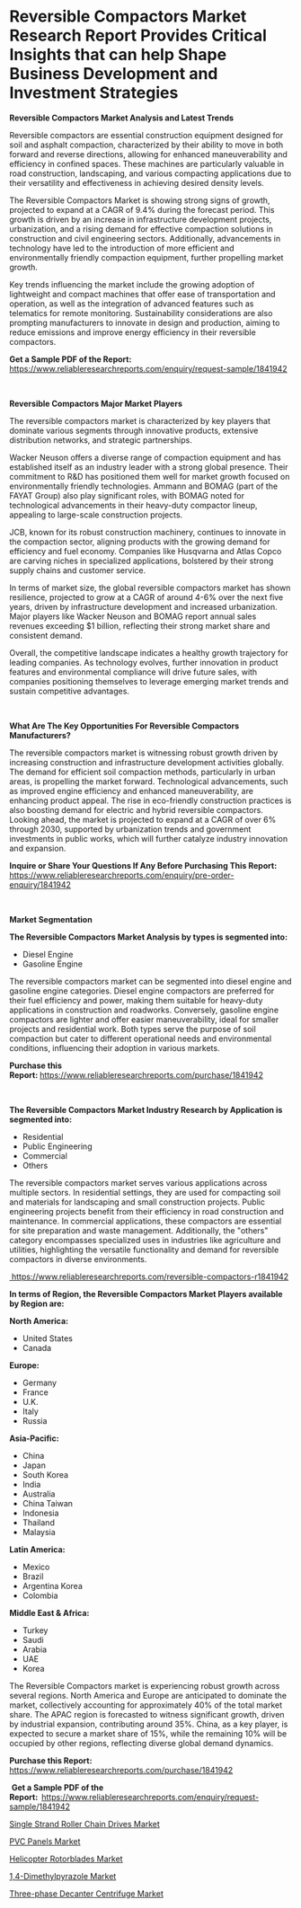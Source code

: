 <p><h1>Reversible Compactors Market Research Report Provides Critical Insights that can help Shape Business Development and Investment Strategies</h1></p><p><strong>Reversible Compactors Market Analysis and Latest Trends</strong></p>
<p><p>Reversible compactors are essential construction equipment designed for soil and asphalt compaction, characterized by their ability to move in both forward and reverse directions, allowing for enhanced maneuverability and efficiency in confined spaces. These machines are particularly valuable in road construction, landscaping, and various compacting applications due to their versatility and effectiveness in achieving desired density levels.</p><p>The Reversible Compactors Market is showing strong signs of growth, projected to expand at a CAGR of 9.4% during the forecast period. This growth is driven by an increase in infrastructure development projects, urbanization, and a rising demand for effective compaction solutions in construction and civil engineering sectors. Additionally, advancements in technology have led to the introduction of more efficient and environmentally friendly compaction equipment, further propelling market growth.</p><p>Key trends influencing the market include the growing adoption of lightweight and compact machines that offer ease of transportation and operation, as well as the integration of advanced features such as telematics for remote monitoring. Sustainability considerations are also prompting manufacturers to innovate in design and production, aiming to reduce emissions and improve energy efficiency in their reversible compactors.</p></p>
<p><strong>Get a Sample PDF of the Report:&nbsp;</strong> <a href="https://www.reliableresearchreports.com/enquiry/request-sample/1841942?utm_campaign=38&utm_medium=2&utm_source=Github&utm_content=ia&utm_term=30102024&utm_id=reversible-compactors">https://www.reliableresearchreports.com/enquiry/request-sample/1841942</a></p>
<p>&nbsp;</p>
<p><strong>Reversible Compactors Major Market Players</strong></p>
<p><p>The reversible compactors market is characterized by key players that dominate various segments through innovative products, extensive distribution networks, and strategic partnerships. </p><p>Wacker Neuson offers a diverse range of compaction equipment and has established itself as an industry leader with a strong global presence. Their commitment to R&D has positioned them well for market growth focused on environmentally friendly technologies. Ammann and BOMAG (part of the FAYAT Group) also play significant roles, with BOMAG noted for technological advancements in their heavy-duty compactor lineup, appealing to large-scale construction projects. </p><p>JCB, known for its robust construction machinery, continues to innovate in the compaction sector, aligning products with the growing demand for efficiency and fuel economy. Companies like Husqvarna and Atlas Copco are carving niches in specialized applications, bolstered by their strong supply chains and customer service.</p><p>In terms of market size, the global reversible compactors market has shown resilience, projected to grow at a CAGR of around 4-6% over the next five years, driven by infrastructure development and increased urbanization. Major players like Wacker Neuson and BOMAG report annual sales revenues exceeding $1 billion, reflecting their strong market share and consistent demand.</p><p>Overall, the competitive landscape indicates a healthy growth trajectory for leading companies. As technology evolves, further innovation in product features and environmental compliance will drive future sales, with companies positioning themselves to leverage emerging market trends and sustain competitive advantages.</p></p>
<p>&nbsp;</p>
<p><strong>What Are The Key Opportunities For Reversible Compactors Manufacturers?</strong></p>
<p><p>The reversible compactors market is witnessing robust growth driven by increasing construction and infrastructure development activities globally. The demand for efficient soil compaction methods, particularly in urban areas, is propelling the market forward. Technological advancements, such as improved engine efficiency and enhanced maneuverability, are enhancing product appeal. The rise in eco-friendly construction practices is also boosting demand for electric and hybrid reversible compactors. Looking ahead, the market is projected to expand at a CAGR of over 6% through 2030, supported by urbanization trends and government investments in public works, which will further catalyze industry innovation and expansion.</p></p>
<p><strong>Inquire or Share Your Questions If Any Before Purchasing This Report:</strong> <a href="https://www.reliableresearchreports.com/enquiry/pre-order-enquiry/1841942?utm_campaign=38&utm_medium=2&utm_source=Github&utm_content=ia&utm_term=30102024&utm_id=reversible-compactors">https://www.reliableresearchreports.com/enquiry/pre-order-enquiry/1841942</a></p>
<p>&nbsp;</p>
<p><strong>Market Segmentation</strong></p>
<p><strong>The Reversible Compactors Market Analysis by types is segmented into:</strong></p>
<p><ul><li>Diesel Engine</li><li>Gasoline Engine</li></ul></p>
<p><p>The reversible compactors market can be segmented into diesel engine and gasoline engine categories. Diesel engine compactors are preferred for their fuel efficiency and power, making them suitable for heavy-duty applications in construction and roadworks. Conversely, gasoline engine compactors are lighter and offer easier maneuverability, ideal for smaller projects and residential work. Both types serve the purpose of soil compaction but cater to different operational needs and environmental conditions, influencing their adoption in various markets.</p></p>
<p><strong>Purchase this Report:&nbsp;</strong><a href="https://www.reliableresearchreports.com/purchase/1841942?utm_campaign=38&utm_medium=2&utm_source=Github&utm_content=ia&utm_term=30102024&utm_id=reversible-compactors">https://www.reliableresearchreports.com/purchase/1841942</a></p>
<p>&nbsp;</p>
<p><strong>The Reversible Compactors Market Industry Research by Application is segmented into:</strong></p>
<p><ul><li>Residential</li><li>Public Engineering</li><li>Commercial</li><li>Others</li></ul></p>
<p><p>The reversible compactors market serves various applications across multiple sectors. In residential settings, they are used for compacting soil and materials for landscaping and small construction projects. Public engineering projects benefit from their efficiency in road construction and maintenance. In commercial applications, these compactors are essential for site preparation and waste management. Additionally, the "others" category encompasses specialized uses in industries like agriculture and utilities, highlighting the versatile functionality and demand for reversible compactors in diverse environments.</p></p>
<p><a href="https://www.reliableresearchreports.com/reversible-compactors-r1841942?utm_campaign=38&utm_medium=2&utm_source=Github&utm_content=ia&utm_term=30102024&utm_id=reversible-compactors">&nbsp;https://www.reliableresearchreports.com/reversible-compactors-r1841942</a></p>
<p><strong>In terms of Region, the Reversible Compactors Market Players available by Region are:</strong></p>
<p>
    <p> <strong> North America: </strong>
        <ul>
            <li>United States</li>
            <li>Canada</li>
        </ul>
        </p> 
    <p> <strong> Europe: </strong>
        <ul>
            <li>Germany</li>
            <li>France</li>
            <li>U.K.</li>
            <li>Italy</li>
            <li>Russia</li>
        </ul>
        </p> 
    <p> <strong> Asia-Pacific: </strong>
        <ul>
            <li>China</li>
            <li>Japan</li>
            <li>South Korea</li>
            <li>India</li>
            <li>Australia</li>
            <li>China Taiwan</li>
            <li>Indonesia</li>
            <li>Thailand</li>
            <li>Malaysia</li>
        </ul>
        </p> 
    <p> <strong> Latin America: </strong>
        <ul>
            <li>Mexico</li>
            <li>Brazil</li>
            <li>Argentina Korea</li>
            <li>Colombia</li>
        </ul>
        </p> 
    <p> <strong> Middle East & Africa: </strong>
        <ul>
            <li>Turkey</li>
            <li>Saudi</li>
            <li>Arabia</li>
            <li>UAE</li>
            <li>Korea</li>
        </ul>
    </p>
    </p>
<p><p>The Reversible Compactors market is experiencing robust growth across several regions. North America and Europe are anticipated to dominate the market, collectively accounting for approximately 40% of the total market share. The APAC region is forecasted to witness significant growth, driven by industrial expansion, contributing around 35%. China, as a key player, is expected to secure a market share of 15%, while the remaining 10% will be occupied by other regions, reflecting diverse global demand dynamics.</p></p>
<p><strong>Purchase this Report: </strong><a href="https://www.reliableresearchreports.com/purchase/1841942?utm_campaign=38&utm_medium=2&utm_source=Github&utm_content=ia&utm_term=30102024&utm_id=reversible-compactors">https://www.reliableresearchreports.com/purchase/1841942</a></p>
<p>&nbsp;<strong>Get a Sample PDF of the Report:&nbsp;&nbsp;</strong><a href="https://www.reliableresearchreports.com/enquiry/request-sample/1841942?utm_campaign=38&utm_medium=2&utm_source=Github&utm_content=ia&utm_term=30102024&utm_id=reversible-compactors">https://www.reliableresearchreports.com/enquiry/request-sample/1841942</a></p>
<p><strong></strong></p>
<p><p><a href="https://issuu.com/reportprime-2/docs/single-strand-roller-chain-drives-m_c884f067aecb4e?utm_campaign=38&utm_medium=2&utm_source=Github&utm_content=ia&utm_term=30102024&utm_id=reversible-compactors">Single Strand Roller Chain Drives Market</a></p><p><a href="https://medium.com/@nancibwvg/this-report-on-pvc-panels-market-is-a-comprehensive-analysis-of-market-shares-strategies-d2e67812f933?utm_campaign=38&utm_medium=2&utm_source=Github&utm_content=ia&utm_term=30102024&utm_id=reversible-compactors">PVC Panels Market</a></p><p><a href="https://github.com/KejsiLoshi121/Market-Research-Report-List-1/blob/main/helicopter-rotorblades-market.md?utm_campaign=38&utm_medium=2&utm_source=Github&utm_content=ia&utm_term=30102024&utm_id=reversible-compactors">Helicopter Rotorblades Market</a></p><p><a href="https://github.com/delorasywf/Market-Research-Report-List-1/blob/main/14-dimethylpyrazole-market.md?utm_campaign=38&utm_medium=2&utm_source=Github&utm_content=ia&utm_term=30102024&utm_id=reversible-compactors">1,4-Dimethylpyrazole Market</a></p><p><a href="https://issuu.com/reportprime-2/docs/three-phase-decanter-centrifuge-mar_76d0163939cbe6?utm_campaign=38&utm_medium=2&utm_source=Github&utm_content=ia&utm_term=30102024&utm_id=reversible-compactors">Three-phase Decanter Centrifuge Market</a></p></p>